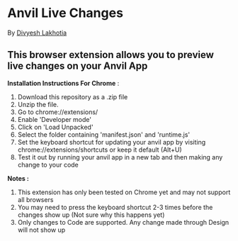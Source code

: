# Anvil Live Changes
By [Divyesh Lakhotia](https://anvil.works/forum/u/divyeshlakhotia/summary)

This browser extension allows you to preview live changes on your Anvil App
------

**Installation Instructions For Chrome** :

1. Download this repository as a .zip file
2. Unzip the file. 
3. Go to chrome://extensions/
4. Enable 'Developer mode'
5. Click on 'Load Unpacked'
6. Select the folder containing 'manifest.json' and 'runtime.js'
7. Set the keyboard shortcut for updating your anvil app by visiting chrome://extensions/shortcuts or keep it default (Alt+U)
8. Test it out by running your anvil app in a new tab and then making any change to your code

**Notes :** 
1. This extension has only been tested on Chrome yet and may not support all browsers
2. You may need to press the keyboard shortcut 2-3 times before the changes show up (Not sure why this happens yet)
3. Only changes to Code are supported. Any change made through Design will not show up



